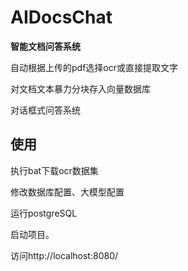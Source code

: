 # AIDocsChat
**智能文档问答系统**

自动根据上传的pdf选择ocr或直接提取文字

对文档文本暴力分块存入向量数据库

对话框式问答系统

## 使用
执行bat下载ocr数据集

修改数据库配置、大模型配置

运行postgreSQL

启动项目。

访问http://localhost:8080/
